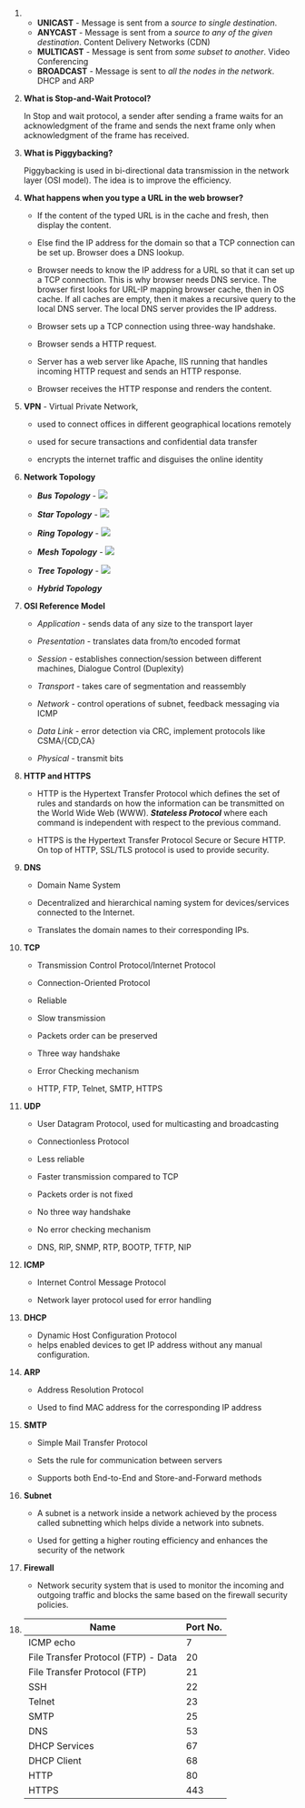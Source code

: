 1. * **UNICAST** - Message is sent from a *source to single destination*.
   * **ANYCAST** - Message is sent from a *source to any of the given destination*. Content Delivery Networks (CDN)
   * **MULTICAST** - Message is sent from *some subset to another*. Video Conferencing
   * **BROADCAST** - Message is sent to *all the nodes in the network*. DHCP and ARP

   

2. **What is Stop-and-Wait Protocol?**

   In Stop and wait protocol, a sender after sending a frame waits for an acknowledgment of the frame and sends the next frame only when acknowledgment of the frame has received.

   

3. **What is Piggybacking?**

   Piggybacking is used in bi-directional data transmission in the network layer (OSI model). The idea is to improve the efficiency.

   

4. **What happens when you type a URL in the web browser?**

   * If the content of the typed URL is in the cache and fresh, then display the content.

   * Else find the IP address for the domain so that a TCP connection can be set up. Browser does a DNS lookup.

   * Browser needs to know the IP address for a URL so that it can set up a TCP connection. This is why browser needs DNS service. The browser first looks for URL-IP mapping browser cache, then in OS cache. If all caches are empty, then it makes a recursive query to the local DNS server.  The local DNS server provides the IP address.

   * Browser sets up a TCP connection using three-way handshake.

   * Browser sends a HTTP request.

   * Server has a web server like Apache, IIS running that handles incoming HTTP request and sends an HTTP response.

   * Browser receives the HTTP response and renders the content.

     

5. **VPN** - Virtual Private Network, 

   * used to connect offices in different geographical locations remotely

   * used for secure transactions and confidential data transfer

   * encrypts the internet traffic and disguises the online identity

     

6. **Network Topology**  

   * ***Bus Topology*** - <img src="https://github.com/44aayush/Placement_Q-A/assets/bus_topo.png"/>

   * ***Star Topology*** - <img src="https://github.com/44aayush/Placement_Q-A/assets/star_topo.png" />

   * ***Ring Topology*** - <img src="https://github.com/44aayush/Placement_Q-A/assets/ring_topo.png" />

   * ***Mesh Topology*** - <img src="https://github.com/44aayush/Placement_Q-A/assets/mesh_topo.png" />

   * ***Tree Topology*** - <img src="https://github.com/44aayush/Placement_Q-A/assets/tree_topo.png" />

   * ***Hybrid Topology***

     

7. **OSI Reference Model** 

   - *Application* - sends data of any size to the transport layer

   - *Presentation* - translates data from/to encoded format

   - *Session* - establishes connection/session between different machines, Dialogue Control (Duplexity)

   - *Transport* - takes care of segmentation and reassembly

   - *Network* - control operations of subnet, feedback messaging via ICMP

   - *Data Link* - error detection via CRC, implement protocols like CSMA/{CD,CA}

   - *Physical* - transmit bits

     

8. **HTTP and HTTPS** 

   * HTTP is the Hypertext Transfer Protocol which defines the set of rules and standards on how the information can be transmitted on the World Wide Web (WWW). ***Stateless Protocol*** where each command is independent with respect to the previous command. 

   * HTTPS is the Hypertext Transfer Protocol Secure or Secure HTTP. On top of HTTP, SSL/TLS protocol is used to provide security.

     

9. **DNS** 

   * Domain Name System

   * Decentralized and hierarchical naming system for devices/services connected to the Internet.

   * Translates the domain names to their corresponding IPs.

     

10. **TCP** 

    * Transmission Control Protocol/Internet Protocol

    * Connection-Oriented Protocol

    * Reliable

    * Slow transmission

    * Packets order can be preserved

    * Three way handshake 

    * Error Checking mechanism

    * HTTP, FTP, Telnet, SMTP, HTTPS

      

11. **UDP** 

    * User Datagram Protocol, used for multicasting and broadcasting

    * Connectionless Protocol

    * Less reliable

    * Faster transmission compared to TCP

    * Packets order is not fixed 

    * No three way handshake

    * No error checking mechanism

    * DNS, RIP, SNMP, RTP, BOOTP, TFTP, NIP

      

12. **ICMP** 

    * Internet Control Message Protocol

    * Network layer protocol used for error handling

      

13. **DHCP**  

    * Dynamic Host Configuration Protocol
    * helps enabled devices to get IP address without any manual configuration.

    

14. **ARP**

    * Address Resolution Protocol

    * Used to find MAC address for the corresponding IP address

      

15. **SMTP**

    * Simple Mail Transfer Protocol

    * Sets the rule for communication between servers

    * Supports both End-to-End and Store-and-Forward methods

      

16. **Subnet** 

    * A subnet is a network inside a network achieved by the process called subnetting which helps divide a network into subnets.

    * Used for getting a higher routing efficiency and enhances the security of the network

      

17. **Firewall**

    * Network security system that is used to monitor the incoming and outgoing traffic and blocks the same based on the firewall security policies.

      

18. | Name                                | Port No. |
    | ----------------------------------- | -------- |
    | ICMP echo                           | 7        |
    | File Transfer Protocol (FTP) - Data | 20       |
    | File Transfer Protocol (FTP)        | 21       |
    | SSH                                 | 22       |
    | Telnet                              | 23       |
    | SMTP                                | 25       |
    | DNS                                 | 53       |
    | DHCP Services                       | 67       |
    | DHCP Client                         | 68       |
    | HTTP                                | 80       |
    | HTTPS                               | 443      |

    

    

    

    

    

    

    
